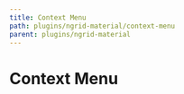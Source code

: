 ```yaml
---
title: Context Menu
path: plugins/ngrid-material/context-menu
parent: plugins/ngrid-material
---
```

# Context Menu

<div pbl-example-view="pbl-context-menu-example"></div>
